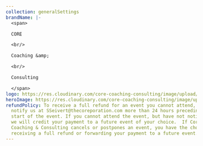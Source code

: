 ```yaml
---
collection: generalSettings
brandName: |-
  <span>

  CORE

  <br/>

  Coaching &amp;

  <br/>

  Consulting

  </span>
logo: https://res.cloudinary.com/core-coaching-consulting/image/upload/v1629762820/logo_mfpbhl.png
heroImage: https://res.cloudinary.com/core-coaching-consulting/image/upload/v1596493058/pexels-pixabay-161154_uftaqi.jpg
refundPolicy: To receive a full refund for an event you cannot attend, you must
  notify us at SSeivert@thecoreporation.com more than 24 hours preceding the
  start of the event. If you cannot attend the event, but have not notified us,
  we will credit your payment to a future event of your choice.  If Core
  Coaching & Consulting cancels or postpones an event, you have the choice of
  receiving a full refund or forwarding your payment to a future event.
---
```

